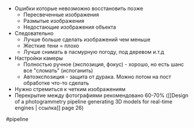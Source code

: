 * Ошибки которые невозможно восстановить позже 
	* Пересвеченные изображения
	* Размытые изображения
	* Недостающие изображения объекта
* Следовательно
	* Лучше больше сделать изображений чем меньше
	* Жесткие тени = плохо
	* Лучше снимать в пасмурную погоду, под деревом и.т.д
* Настройки камеры
	* Полностью ручное (экспозиция, фокус) - хорошо, но есть шанс все "сломать" (испоганить)
	* Автоэкспозиция - защита от дурака. Можно потом на пост обработке что-то сделать
* Нужно стремиться к четким изображениям
* Перекрытие между фотографиями рекомендовано 60-70% ([[Design of a photogrammetry pipeline generating 3D models for real-time engines | ссылка]] page 26) 


#pipeline